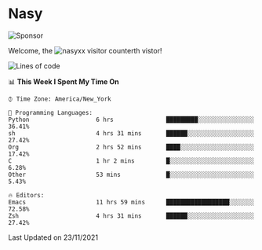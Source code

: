 # Nasy

<!--
<p align="center">
<img height="200" src="https://github-readme-stats.vercel.app/api?username=nasyxx&count_private=true&show_icons=true&theme=dracula&include_all_commits=true"/>
<img height="200" src="https://github-readme-stats.vercel.app/api/top-langs/?username=nasyxx&theme=dracula&hide=html,jupyter+notebook&count_private=true&show_icons=true"/>
</p>

  
----------------
-->

![Sponsor](https://img.shields.io/static/v1.svg?label=Sponsor&message=%E2%9D%A4&logo=GitHub&style=flat&color=pink)
 
Welcome, the ![nasyxx visitor counter](https://count.getloli.com/get/@nasyxx?theme=rule34)th vistor!
 
<!--START_SECTION:waka-->
![Lines of code](https://img.shields.io/badge/From%20Hello%20World%20I%27ve%20Written-5.4%20million%20lines%20of%20code-blue)

📊 **This Week I Spent My Time On** 

```text
⌚︎ Time Zone: America/New_York

💬 Programming Languages: 
Python                   6 hrs               █████████░░░░░░░░░░░░░░░░   36.41% 
sh                       4 hrs 31 mins       ██████░░░░░░░░░░░░░░░░░░░   27.42% 
Org                      2 hrs 52 mins       ████░░░░░░░░░░░░░░░░░░░░░   17.42% 
C                        1 hr 2 mins         █░░░░░░░░░░░░░░░░░░░░░░░░   6.28% 
Other                    53 mins             █░░░░░░░░░░░░░░░░░░░░░░░░   5.43%

🔥 Editors: 
Emacs                    11 hrs 59 mins      ██████████████████░░░░░░░   72.58% 
Zsh                      4 hrs 31 mins       ██████░░░░░░░░░░░░░░░░░░░   27.42%

```


 Last Updated on 23/11/2021
<!--END_SECTION:waka-->

<!-- ![visitors](https://visitor-badge.laobi.icu/badge?page_id=nasyxx.nasyxx) -->
